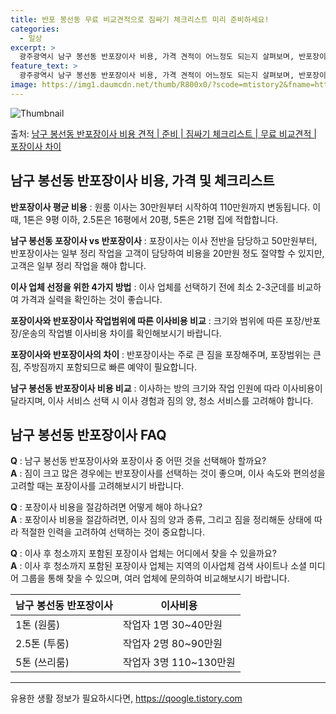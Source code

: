 ```yaml
---
title: 반포 봉선동 무료 비교견적으로 짐싸기 체크리스트 미리 준비하세요!
categories:
  - 일상
excerpt: >
  광주광역시 남구 봉선동 반포장이사 비용, 가격 견적이 어느정도 되는지 살펴보며, 반포장이사를 준비함에 있어 짐싸기 준비 체크리스트가 무엇인지 보겠습니다. 마지막으로 포장이사와 차이점을 통해 무료 비교견적으로 어떤 것이 더 합리적인 선택인지 공유 드립니다.남구 봉선동 포장이사 견적 샘플 보기 👈 클릭남구 봉선동 포장이사 가격 살펴보기 👈 클릭남구 봉선동 반포장이사 평균 이사 비용평수남구 봉선동 평균 이사 비용원룸 이사9평 이하 (1톤)30만원~투룸/쓰리룸 이사16평 ~ 20평 (2.5톤)80만원~쓰리룸 이사21평 (5톤) ~110만원~우리집 무료 이사견적 받기 👈 클릭포장 vs 반포장: 주요 차이점포장이사와 반포장이사의 가장 큰 차이점은 짐의 포장과 정리를 누가 담당하느냐에 있습니다.포장이사는 1톤 ..
feature_text: >
  광주광역시 남구 봉선동 반포장이사 비용, 가격 견적이 어느정도 되는지 살펴보며, 반포장이사를 준비함에 있어 짐싸기 준비 체크리스트가 무엇인지 보겠습니다. 마지막으로 포장이사와 차이점을 통해 무료 비교견적으로 어떤 것이 더 합리적인 선택인지 공유 드립니다.남구 봉선동 포장이사 견적 샘플 보기 👈 클릭남구 봉선동 포장이사 가격 살펴보기 👈 클릭남구 봉선동 반포장이사 평균 이사 비용평수남구 봉선동 평균 이사 비용원룸 이사9평 이하 (1톤)30만원~투룸/쓰리룸 이사16평 ~ 20평 (2.5톤)80만원~쓰리룸 이사21평 (5톤) ~110만원~우리집 무료 이사견적 받기 👈 클릭포장 vs 반포장: 주요 차이점포장이사와 반포장이사의 가장 큰 차이점은 짐의 포장과 정리를 누가 담당하느냐에 있습니다.포장이사는 1톤 ..
image: https://img1.daumcdn.net/thumb/R800x0/?scode=mtistory2&fname=https%3A%2F%2Fblog.kakaocdn.net%2Fdn%2FlBzN8%2FbtsHcaUCY9y%2FzqS8wg3nAF12hZmefNHSJk%2Fimg.webp
---
```


![Thumbnail](https://img1.daumcdn.net/thumb/R800x0/?scode=mtistory2&fname=https%3A%2F%2Fblog.kakaocdn.net%2Fdn%2FlBzN8%2FbtsHcaUCY9y%2FzqS8wg3nAF12hZmefNHSJk%2Fimg.webp)

<p>출처: <a href="https://qoogle.tistory.com/9521" rel="dofollow">남구 봉선동 반포장이사 비용 견적 | 준비 | 짐싸기 체크리스트 | 무료 비교견적 | 포장이사 차이</a> </p>

## 남구 봉선동 반포장이사 비용, 가격 및 체크리스트



**반포장이사 평균 비용** : 원룸 이사는 30만원부터 시작하여 110만원까지 변동됩니다. 이때, 1톤은 9평 이하, 2.5톤은 16평에서
20평, 5톤은 21평 집에 적합합니다.

**남구 봉선동 포장이사 vs 반포장이사** : 포장이사는 이사 전반을 담당하고 50만원부터, 반포장이사는 일부 정리 작업을 고객이 담당하여
비용을 20만원 정도 절약할 수 있지만, 고객은 일부 정리 작업을 해야 합니다.

**이사 업체 선정을 위한 4가지 방법** : 이사 업체를 선택하기 전에 최소 2-3군데를 비교하여 가격과 실력을 확인하는 것이 좋습니다.

**포장이사와 반포장이사 작업범위에 따른 이사비용 비교** : 크기와 범위에 따른 포장/반포장/운송의 작업별 이사비용 차이를 확인해보시기
바랍니다.

**포장이사와 반포장이사의 차이** : 반포장이사는 주로 큰 짐을 포장해주며, 포장범위는 큰 짐, 주방짐까지 포함되므로 빠른 예약이
필요합니다.

**남구 봉선동 반포장이사 비용 비교** : 이사하는 방의 크기와 작업 인원에 따라 이사비용이 달라지며, 이사 서비스 선택 시 이사 경험과
짐의 양, 청소 서비스를 고려해야 합니다.

## 남구 봉선동 반포장이사 FAQ

**Q** : 남구 봉선동 반포장이사와 포장이사 중 어떤 것을 선택해아 할까요?  
**A** : 짐이 크고 많은 경우에는 반포장이사를 선택하는 것이 좋으며, 이사 속도와 편의성을 고려할 때는 포장이사를 고려해보시기
바랍니다.

**Q** : 포장이사 비용을 절감하려면 어떻게 해야 하나요?  
**A** : 포장이사 비용을 절감하려면, 이사 짐의 양과 종류, 그리고 짐을 정리해둔 상태에 따라 적절한 인력을 고려하여 선택하는 것이
중요합니다.

**Q** : 이사 후 청소까지 포함된 포장이사 업체는 어디에서 찾을 수 있을까요?  
**A** : 이사 후 청소까지 포함된 포장이사 업체는 지역의 이사업체 검색 사이트나 소셜 미디어 그룹을 통해 찾을 수 있으며, 여러 업체에
문의하여 비교해보시기 바랍니다.



**남구 봉선동 반포장이사** | **이사비용**  
---|---  
1톤 (원룸) | 작업자 1명 30~40만원  
2.5톤 (투룸) | 작업자 2명 80~90만원  
5톤 (쓰리룸) | 작업자 3명 110~130만원  


* * *



 

유용한 생활 정보가 필요하시다면, <a href="https://qoogle.tistory.com" rel="dofollow">https://qoogle.tistory.com</a>


